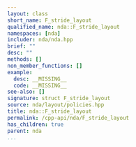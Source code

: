 ```yaml
---
layout: class
short_name: F_stride_layout
qualified_name: nda::F_stride_layout
namespaces: [nda]
includer: nda/nda.hpp
brief: ""
desc: ""
methods: []
non_member_functions: []
example:
  desc: __MISSING__
  code: __MISSING__
see-also: []
signature: struct F_stride_layout
source: nda/layout/policies.hpp
title: nda::F_stride_layout
permalink: /cpp-api/nda/F_stride_layout
has_children: true
parent: nda
...
```


